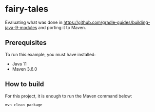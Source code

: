 # fairy-tales

Evaluating what was done in https://github.com/gradle-guides/building-java-9-modules and porting it to Maven.

## Prerequisites

To run this example, you must have installed:

- Java 11
- Maven 3.6.0

## How to build

For this project, it is enough to run the Maven command below:

```{bash}
mvn clean package
```
